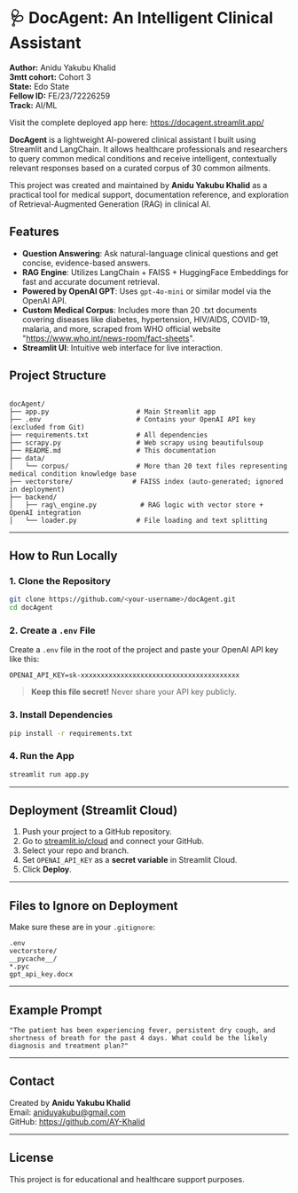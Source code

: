 
# 🩺 DocAgent: An Intelligent Clinical Assistant  

**Author:** Anidu Yakubu Khalid  
**3mtt cohort:** Cohort 3  
**State:** Edo State  
**Fellow ID:** FE/23/72226259  
**Track:** AI/ML

Visit the complete deployed app here: https://docagent.streamlit.app/  

**DocAgent** is a lightweight AI-powered clinical assistant I built using Streamlit and LangChain. It allows healthcare professionals and researchers to query common medical conditions and receive intelligent, contextually relevant responses based on a curated corpus of 30 common ailments.

This project was created and maintained by **Anidu Yakubu Khalid** as a practical tool for medical support, documentation reference, and exploration of Retrieval-Augmented Generation (RAG) in clinical AI.  



## Features

- **Question Answering**: Ask natural-language clinical questions and get concise, evidence-based answers.  
- **RAG Engine**: Utilizes LangChain + FAISS + HuggingFace Embeddings for fast and accurate document retrieval.  
- **Powered by OpenAI GPT**: Uses `gpt-4o-mini` or similar model via the OpenAI API.  
- **Custom Medical Corpus**: Includes more than 20 .txt documents covering diseases like diabetes, hypertension, HIV/AIDS, COVID-19, malaria, and more, scraped from WHO official website "https://www.who.int/news-room/fact-sheets".  
-  **Streamlit UI**: Intuitive web interface for live interaction.    


## Project Structure

```

docAgent/  
├── app.py                      # Main Streamlit app  
├── .env                        # Contains your OpenAI API key (excluded from Git)  
├── requirements.txt            # All dependencies  
├── scrapy.py                   # Web scrapy using beautifulsoup  
├── README.md                   # This documentation  
├── data/    
│   └── corpus/                 # More than 20 text files representing medical condition knowledge base  
├── vectorstore/               # FAISS index (auto-generated; ignored in deployment)  
├── backend/  
│   ├── rag\_engine.py           # RAG logic with vector store + OpenAI integration  
│   └── loader.py               # File loading and text splitting  

````

---

##  How to Run Locally

### 1. Clone the Repository

```bash  
git clone https://github.com/<your-username>/docAgent.git  
cd docAgent  
````

### 2. Create a `.env` File  

Create a `.env` file in the root of the project and paste your OpenAI API key like this:  

```env  
OPENAI_API_KEY=sk-xxxxxxxxxxxxxxxxxxxxxxxxxxxxxxxxxxxxxxxx  
```

> **Keep this file secret!** Never share your API key publicly.  

### 3. Install Dependencies  

```bash   
pip install -r requirements.txt  
```

### 4. Run the App  

```bash  
streamlit run app.py  
```

---

## Deployment (Streamlit Cloud)  

1. Push your project to a GitHub repository.  
2. Go to [streamlit.io/cloud](https://streamlit.io/cloud) and connect your GitHub.  
3. Select your repo and branch.  
4. Set `OPENAI_API_KEY` as a **secret variable** in Streamlit Cloud.  
5. Click **Deploy**.  

---

## Files to Ignore on Deployment  

Make sure these are in your `.gitignore`:  

```gitignore  
.env  
vectorstore/  
__pycache__/  
*.pyc  
gpt_api_key.docx  
```

---

## Example Prompt  

```
"The patient has been experiencing fever, persistent dry cough, and shortness of breath for the past 4 days. What could be the likely diagnosis and treatment plan?"  
```  

---  

## Contact  

Created by **Anidu Yakubu Khalid**  
Email: aniduyakubu@gmail.com  
GitHub: https://github.com/AY-Khalid  

---

## License  

This project is for educational and healthcare support purposes.  

